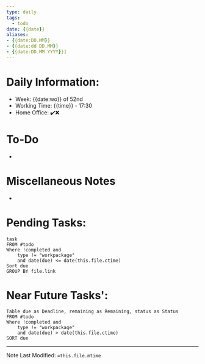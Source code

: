 ```yaml
---
type: daily
tags: 
  - todo
date: {{date}}
aliases: 
- {{date:DD.MM}}
- {{date:dd DD.MM}}
- {{date:DD.MM.YYYY}}]
---
```

# Daily Information:
- Week: {{date:wo}} of 52nd
- Working Time: {{time}} - 17:30
- Home Office: ✔️❌

# To-Do
- 

# Miscellaneous Notes
- 

# Pending Tasks:
```dataview
task
FROM #todo 
Where !completed and
	type != "workpackage"
	and date(due) <= date(this.file.ctime)
Sort due
GROUP BY file.link
```
# Near Future Tasks':
```dataview
Table due as Deadline, remaining as Remaining, status as Status
FROM #todo 
Where !completed and
	type != "workpackage"
	and date(due) > date(this.file.ctime)
SORT due
```

___
Note Last Modified: `=this.file.mtime`